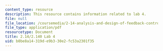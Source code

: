 ```yaml
---
content_type: resource
description: This resource contains information related to lab 4.
file: null
file_location: /coursemedia/2-14-analysis-and-design-of-feedback-control-systems-spring-2014/b0be8a14319de9b330e2fc53a2301f35_MIT2_14S14_Lab_4.pdf
file_type: application/pdf
resourcetype: Document
title: 2.14/2.140 Lab 4
uid: b0be8a14-319d-e9b3-30e2-fc53a2301f35
---
```

